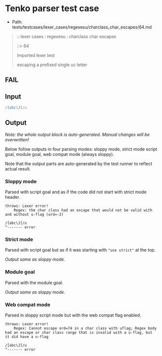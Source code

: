 # Tenko parser test case

- Path: tests/testcases/lexer_cases/regexesu/charclass_char_escapes/64.md

> :: lexer cases : regexesu : charclass char escapes
>
> ::> 64
>
> Imported lexer test
>
> escaping a prefixed single uc letter

## FAIL

## Input

`````js
/[abc\J]/u
`````

## Output

_Note: the whole output block is auto-generated. Manual changes will be overwritten!_

Below follow outputs in four parsing modes: sloppy mode, strict mode script goal, module goal, web compat mode (always sloppy).

Note that the output parts are auto-generated by the test runner to reflect actual result.

### Sloppy mode

Parsed with script goal and as if the code did not start with strict mode header.

`````
throws: Lexer error!
    Regex: the char class had an escape that would not be valid with and without u-flag (ord=-2)

/[abc\J]/u
^------- error
`````

### Strict mode

Parsed with script goal but as if it was starting with `"use strict"` at the top.

_Output same as sloppy mode._

### Module goal

Parsed with the module goal.

_Output same as sloppy mode._

### Web compat mode

Parsed in sloppy script mode but with the web compat flag enabled.

`````
throws: Lexer error!
    Regex: Cannot escape ord=74 in a char class with uflag; Regex body had an escape or char class range that is invalid with a u-flag, but it did have a u-flag

/[abc\J]/u
^------- error
`````

